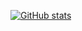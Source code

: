 [![GitHub stats](https://github-readme-stats-hansbinderup.vercel.app//api?username=hansbinderup&count_private=true&theme=dark&show_icons=true)]()
